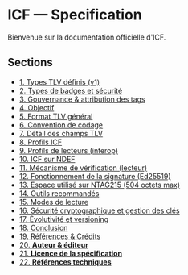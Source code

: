 # ICF — Specification

Bienvenue sur la documentation officielle d'ICF.

## Sections
- [1. Types TLV définis (v1)](01_Types_TLV_définis_(v1).md)
- [2. Types de badges et sécurité](02_Types_de_badges_et_sécurité.md)
- [3. Gouvernance & attribution des tags](03_Gouvernance_&_attribution_des_tags.md)
- [4. Objectif](04_Objectif.md)
- [5. Format TLV général](05_Format_TLV_général.md)
- [6. Convention de codage](06_Convention_de_codage.md)
- [7. Détail des champs TLV](07_Détail_des_champs_TLV.md)
- [8. Profils ICF](08_Profils_ICF.md)
- [9. Profils de lecteurs (interop)](09_Profils_de_lecteurs_(interop).md)
- [10. ICF sur NDEF](10_ICF_sur_NDEF.md)
- [11. Mécanisme de vérification (lecteur)](11_Mécanisme_de_vérification_(lecteur).md)
- [12. Fonctionnement de la signature (Ed25519)](12_Fonctionnement_de_la_signature_(Ed25519).md)
- [13. Espace utilisé sur NTAG215 (504 octets max)](13_Espace_utilisé_sur_NTAG215_(504_octets_max).md)
- [14. Outils recommandés](14_Outils_recommandés.md)
- [15. Modes de lecture](15_Modes_de_lecture.md)
- [16. Sécurité cryptographique et gestion des clés](16_Sécurité_cryptographique_et_gestion_des_clés.md)
- [17. Évolutivité et versioning](17_Évolutivité_et_versioning.md)
- [18. Conclusion](18_Conclusion.md)
- [19. Références & Crédits](19_Références_&_Crédits.md)
- [20. **Auteur & éditeur**](20_**Auteur_&_éditeur**.md)
- [21. **Licence de la spécification**](21_**Licence_de_la_spécification**.md)
- [22. **Références techniques**](22_**Références_techniques**.md)
